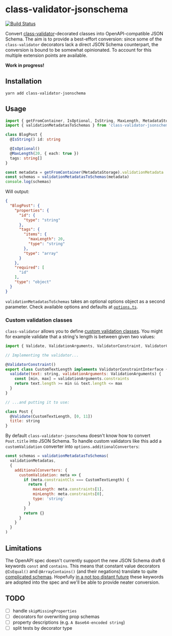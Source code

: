 # class-validator-jsonschema
[![Build Status](https://travis-ci.com/epiphone/class-validator-jsonschema.svg?token=LxSHquEwyhSfU8JddMyx&branch=master)](https://travis-ci.com/epiphone/class-validator-jsonschema)

Convert [class-validator](https://github.com/typestack/class-validator)-decorated classes into OpenAPI-compatible JSON Schema. The aim is to provide a best-effort conversion: since some of the `class-validator` decorators lack a direct JSON Schema counterpart, the conversion is bound to be somewhat opinionated. To account for this multiple extension points are available.

**Work in progress!**

## Installation

`yarn add class-validator-jsonschema`

## Usage

```typescript
import { getFromContainer, IsOptional, IsString, MaxLength, MetadataStorage } from 'class-validator'
import { validationMetadatasToSchemas } from 'class-validator-jsonschema'

class BlogPost {
  @IsString() id: string

  @IsOptional()
  @MaxLength(20, { each: true })
  tags: string[]
}

const metadata = getFromContainer(MetadataStorage).validationMetadata
const schemas = validationMetadatasToSchemas(metadata)
console.log(schemas)
```

Will output:

```json
{
  "BlogPost": {
    "properties": {
      "id": {
        "type": "string"
      },
      "tags": {
        "items": {
          "maxLength": 20,
          "type": "string"
        },
        "type": "array"
      }
    },
    "required": [
      "id"
    ],
    "type": "object"
  }
}
```

`validationMetadatasToSchemas` takes an optional options object as a second parameter. Check available options and defaults at [`options.ts`](src/options.ts).

### Custom validation classes

`class-validator` allows you to define [custom validation classes](https://github.com/typestack/class-validator#custom-validation-classes). You might for example validate that a string's length is between given two values:

```javascript
import { Validate, ValidationArguments, ValidatorConstraint, ValidatorConstraintInterface } from 'class-validator'

// Implementing the validator...

@ValidatorConstraint()
export class CustomTextLength implements ValidatorConstraintInterface {
  validate(text: string, validationArguments: ValidationArguments) {
    const [min, max] = validationArguments.constraints
    return text.length >= min && text.length <= max
  }
}

// ...and putting it to use:

class Post {
  @Validate(CustomTextLength, [0, 11])
  title: string
}
```

By default `class-validator-jsonschema` doesn't know how to convert `Post.title` into JSON Schema. To handle custom validators like this add a `customValidation` converter into `options.additionalConverters`:

```javascript
const schemas = validationMetadatasToSchemas(
  validationMetadatas,
  {
    additionalConverters: {
      customValidation: meta => {
        if (meta.constraintCls === CustomTextLength) {
          return {
            maxLength: meta.constraints[1],
            minLength: meta.constraints[0],
            type: 'string'
          }
        }
        return {}
      }
    }
  }
)
```

## Limitations

The OpenAPI spec doesn't currently support the new JSON Schema draft 6 keywords `const` and `contains`. This means that constant value decorators `@IsEqual()` and `@ArrayContains()` (and their negations) translate to quite [complicated schemas](https://github.com/sahava/gtm-datalayer-test/issues/4). Hopefully [in a not too distant future](https://github.com/OAI/OpenAPI-Specification/issues/1313#issuecomment-335893062) these keywords are adopted into the spec and we'll be able to provide neater conversion.

## TODO

- [ ] handle `skipMissingProperties`
- [ ] decorators for overwriting prop schemas
- [ ] property descriptions (e.g. `A Base64-encoded string`)
- [ ] split tests by decorator type

